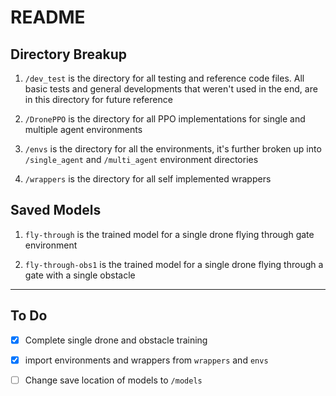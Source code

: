 # README


## Directory Breakup

1. ```/dev_test``` is the directory for all testing and reference code files. All basic tests and general developments that weren't used in the end, are in this directory for future reference

2. ```/DronePPO``` is the directory for all PPO implementations for single and multiple agent environments

3. ```/envs``` is the directory for all the environments, it's further broken up into ```/single_agent``` and ```/multi_agent``` environment directories

4. ```/wrappers``` is the directory for all self implemented wrappers


## Saved Models

1. ```fly-through``` is the trained model for a single drone flying through gate environment

2. ```fly-through-obs1``` is the trained model for a single drone flying through a gate with a single obstacle 
---

## To Do
- [x] Complete single drone and obstacle training

- [x] import environments and wrappers from ```wrappers``` and ```envs ```

- [ ] Change save location of models to ```/models```

